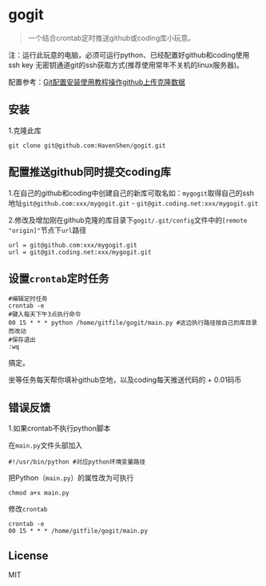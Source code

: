 # gogit

> 一个结合crontab定时推送github或coding库小玩意。

注：运行此玩意的电脑，必须可运行python、已经配置好github和coding使用ssh key 无密钥通道git的ssh获取方式(推荐使用常年不关机的linux服务器)。

配置参考：[Git配置安装使用教程操作github上传克隆数据](http://www.cnblogs.com/havenshen/p/3493522.html)

## 安装

1.克隆此库
  
  ```shell
  git clone git@github.com:HavenShen/gogit.git
  ```
## 配置推送github同时提交coding库

1.在自己的github和coding中创建自己的新库可取名如：`mygogit`取得自己的ssh地址`git@github.com:xxx/mygogit.git` - `git@git.coding.net:xxx/mygogit.git`

2.修改及增加刚在github克隆的库目录下`gogit/.git/config`文件中的`[remote "origin]"`节点下`url`路径

  ```shell
  url = git@github.com:xxx/mygogit.git
  url = git@git.coding.net:xxx/mygogit.git
  ```

## 设置`crontab`定时任务

  ```shell
  #编辑定时任务
  crontab -e
  #键入每天下午3点执行命令
  00 15 * * * python /home/gitfile/gogit/main.py #这边执行路径按自己的库目录而改动
  #保存退出
  :wq
  ```

搞定。

坐等任务每天帮你填补github空地，以及coding每天推送代码的 + 0.01码币

## 错误反馈

1.如果crontab不执行python脚本

在`main.py`文件头部加入
  
  ```shell
  #!/usr/bin/python #对应python环境变量路径
  ```
  
把Python（`main.py`）的属性改为可执行

  ```shell
  chmod a+x main.py
  ```

修改`crontab`

  ```shell
  crontab -e
  00 15 * * * /home/gitfile/gogit/main.py
  ```
  
## License

MIT
